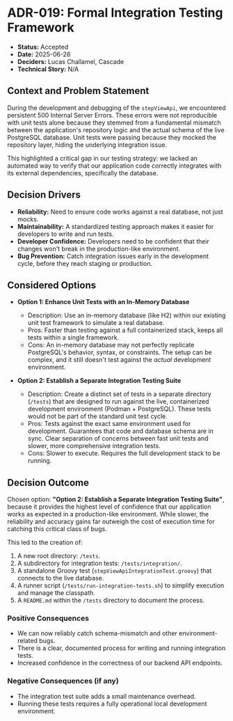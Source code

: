 # ADR-019: Formal Integration Testing Framework

* **Status:** Accepted
* **Date:** 2025-06-26
* **Deciders:** Lucas Challamel, Cascade
* **Technical Story:** N/A

## Context and Problem Statement

During the development and debugging of the `stepViewApi`, we encountered persistent 500 Internal Server Errors. These errors were not reproducible with unit tests alone because they stemmed from a fundamental mismatch between the application's repository logic and the actual schema of the live PostgreSQL database. Unit tests were passing because they mocked the repository layer, hiding the underlying integration issue.

This highlighted a critical gap in our testing strategy: we lacked an automated way to verify that our application code correctly integrates with its external dependencies, specifically the database.

## Decision Drivers

* **Reliability:** Need to ensure code works against a real database, not just mocks.
* **Maintainability:** A standardized testing approach makes it easier for developers to write and run tests.
* **Developer Confidence:** Developers need to be confident that their changes won't break in the production-like environment.
* **Bug Prevention:** Catch integration issues early in the development cycle, before they reach staging or production.

## Considered Options

* **Option 1: Enhance Unit Tests with an In-Memory Database**
  * Description: Use an in-memory database (like H2) within our existing unit test framework to simulate a real database.
  * Pros: Faster than testing against a full containerized stack, keeps all tests within a single framework.
  * Cons: An in-memory database may not perfectly replicate PostgreSQL's behavior, syntax, or constraints. The setup can be complex, and it still doesn't test against the *actual* development environment.

* **Option 2: Establish a Separate Integration Testing Suite**
  * Description: Create a distinct set of tests in a separate directory (`/tests`) that are designed to run against the live, containerized development environment (Podman + PostgreSQL). These tests would not be part of the standard unit test cycle.
  * Pros: Tests against the exact same environment used for development. Guarantees that code and database schema are in sync. Clear separation of concerns between fast unit tests and slower, more comprehensive integration tests.
  * Cons: Slower to execute. Requires the full development stack to be running.

## Decision Outcome

Chosen option: **"Option 2: Establish a Separate Integration Testing Suite"**, because it provides the highest level of confidence that our application works as expected in a production-like environment. While slower, the reliability and accuracy gains far outweigh the cost of execution time for catching this critical class of bugs.

This led to the creation of:
1. A new root directory: `/tests`.
2. A subdirectory for integration tests: `/tests/integration/`.
3. A standalone Groovy test (`stepViewApiIntegrationTest.groovy`) that connects to the live database.
4. A runner script (`/tests/run-integration-tests.sh`) to simplify execution and manage the classpath.
5. A `README.md` within the `/tests` directory to document the process.

### Positive Consequences

* We can now reliably catch schema-mismatch and other environment-related bugs.
* There is a clear, documented process for writing and running integration tests.
* Increased confidence in the correctness of our backend API endpoints.

### Negative Consequences (if any)

* The integration test suite adds a small maintenance overhead.
* Running these tests requires a fully operational local development environment.
